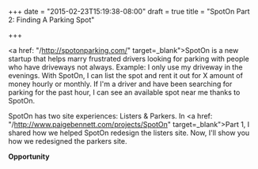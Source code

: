 +++
date = "2015-02-23T15:19:38-08:00"
draft = true
title = "SpotOn Part 2: Finding A Parking Spot"

+++

<a href: "/http://spotonparking.com/" target=_blank">SpotOn</a> is a new startup that helps marry frustrated drivers looking for parking with people who have driveways not always. Example: I only use my driveway in the evenings. With SpotOn, I can list the spot and rent it out for X amount of money hourly or monthly. If I'm a driver and have been searching for parking for the past hour, I can see an available spot near me thanks to SpotOn. 

SpotOn has two site experiences: Listers & Parkers. 
In <a href: "/http://www.paigebennett.com/projects/SpotOn" target=_blank">Part 1</a>, I shared how we helped SpotOn redesign the  listers site. Now, I'll show you how we redesigned the parkers site. 

**Opportunity**
